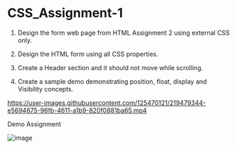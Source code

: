 # CSS_Assignment-1


1. Design the form web page from HTML Assignment 2 using external CSS only.


2. Design the HTML form using all CSS properties.


3. Create a Header section and it should not move while scrolling.


4. Create a sample demo demonstrating position, float, display and Visibility concepts.



https://user-images.githubusercontent.com/125470121/219479344-e5694675-96fb-4611-a1b9-820f0881ba65.mp4


Demo Assignment


![image](https://user-images.githubusercontent.com/125470121/219661684-027a2a2e-6f47-41ac-85cc-3a3140b7429c.png)


